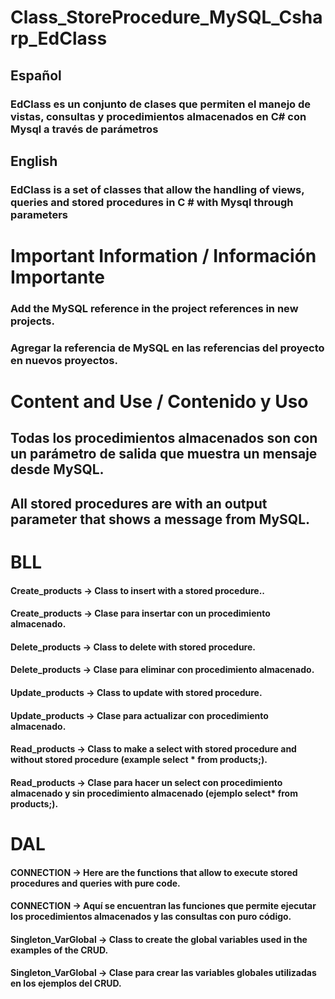 # Class_StoreProcedure_MySQL_Csharp_EdClass
## Español
### EdClass es un conjunto de clases que permiten el manejo de vistas, consultas y procedimientos almacenados en C# con Mysql a través de parámetros 

## English

### EdClass is a set of classes that allow the handling of views, queries and stored procedures in C # with Mysql through parameters


# Important Information / Información Importante

### Add the MySQL reference in the project references in new projects.
### Agregar la referencia de MySQL en las referencias del proyecto en nuevos proyectos.

# Content and Use / Contenido y Uso

## Todas los procedimientos almacenados son con un parámetro de salida que muestra un mensaje desde MySQL.
## All stored procedures are with an output parameter that shows a message from MySQL.

# BLL

#### Create_products -> Class to insert with a stored procedure..
#### Create_products -> Clase para insertar con un procedimiento almacenado.

#### Delete_products -> Class to delete with stored procedure.
####  Delete_products -> Clase para eliminar con procedimiento almacenado.

#### Update_products -> Class to update with stored procedure.
#### Update_products -> Clase para actualizar con procedimiento almacenado.

#### Read_products -> Class to make a select with stored procedure and without stored procedure (example select * from products;).
#### Read_products -> Clase para hacer un select con procedimiento almacenado y sin procedimiento almacenado (ejemplo select* from products;).

# DAL

####  CONNECTION -> Here are the functions that allow to execute stored procedures and queries with pure code.
####  CONNECTION -> Aquí se encuentran las funciones que permite ejecutar los procedimientos almacenados y las consultas con puro código.

#### Singleton_VarGlobal -> Class to create the global variables used in the examples of the CRUD.
#### Singleton_VarGlobal -> Clase para crear las variables globales utilizadas en los ejemplos del CRUD.




